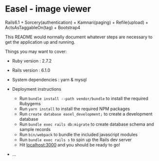 # Easel - image viewer

Rails6.1 + Sorcery(authentication) + Kamnari(paging) + Refile(upload) + ActsAsTaggableOn(tag) + Bootstrap4

This README would normally document whatever steps are necessary to get the
application up and running.

Things you may want to cover:

* Ruby version : 2.7.2
* Rails version : 6.1.0
* System dependencies : yarn & mysql
* Deployment instructions
  - Run `bundle install --path vendor/bundle` to install the required Rubygems
  - Run `yarn install` to install the required NPM packages
  - Run `create database easel_development;` to create a development database
  - Run `bundle exec rails db:migrate` to create database schema and sample records
  - Run `bin/webpack` to bundle the included javascript modules 
  - Run `bundle exec rails s` to spin up the Rails dev server
  - Hit [localhost:3000](http://localhost:3000/) and you should be ready to go!

* ...
